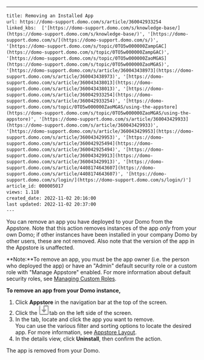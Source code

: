 ---
    title: Removing an Installed App
    url: https://domo-support.domo.com/s/article/360042933254
    linked_kbs:  ['[https://domo-support.domo.com/s/knowledge-base/](https://domo-support.domo.com/s/knowledge-base/)', '[https://domo-support.domo.com/s/](https://domo-support.domo.com/s/)', '[https://domo-support.domo.com/s/topic/0TO5w000000ZampGAC](https://domo-support.domo.com/s/topic/0TO5w000000ZampGAC)', '[https://domo-support.domo.com/s/topic/0TO5w000000ZaoMGAS](https://domo-support.domo.com/s/topic/0TO5w000000ZaoMGAS)', '[https://domo-support.domo.com/s/article/360043438973](https://domo-support.domo.com/s/article/360043438973)', '[https://domo-support.domo.com/s/article/360043438013](https://domo-support.domo.com/s/article/360043438013)', '[https://domo-support.domo.com/s/article/360042933254](https://domo-support.domo.com/s/article/360042933254)', '[https://domo-support.domo.com/s/topic/0TO5w000000ZaoMGAS/using-the-appstore](https://domo-support.domo.com/s/topic/0TO5w000000ZaoMGAS/using-the-appstore)', '[https://domo-support.domo.com/s/article/360043429933](https://domo-support.domo.com/s/article/360043429933)', '[https://domo-support.domo.com/s/article/360043429953](https://domo-support.domo.com/s/article/360043429953)', '[https://domo-support.domo.com/s/article/360042925494](https://domo-support.domo.com/s/article/360042925494)', '[https://domo-support.domo.com/s/article/360043429913](https://domo-support.domo.com/s/article/360043429913)', '[https://domo-support.domo.com/s/article/4408174643607](https://domo-support.domo.com/s/article/4408174643607)', '[https://domo-support.domo.com/s/login/](https://domo-support.domo.com/s/login/)']
    article_id: 000005017
    views: 1.118
    created_date: 2022-11-02 20:16:00
    last updated: 2022-11-02 20:37:00
    ---



You can remove an app you have deployed to your Domo from the Appstore. Note that this action removes instances of the app *only* from your own Domo; if other instances have been installed in your company Domo by other users, these are not removed. Also note that the version of the app in the Appstore is unaffected.




 

**Note:**To remove an app, you must be the app owner (i.e. the person who deployed the app) or have an "Admin" default security role or a custom role with "Manage Appstore" enabled. For more information about default security roles, see [Managing Custom Roles](/s/article/360043438973 "Default Security Role Reference").




**To remove an app from your Domo instance,**


1. Click **Appstore** in the navigation bar at the top of the screen.
2. Click the ![appstore_installed_tab_icon.png](appstore_installed_tab_icon.png)tab on the left side of the screen.
3. In the tab, locate and click the app you want to remove.  
 You can use the various filter and sorting options to locate the desired app. For more information, see [Appstore Layout](/s/article/360043438013 "Appstore Layout").
4. In the details view, click **Uninstall**, then confirm the action.


The app is removed from your Domo.


